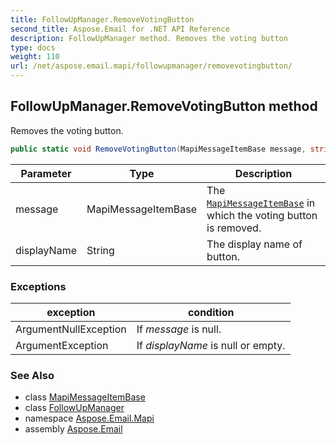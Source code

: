 ```yaml
---
title: FollowUpManager.RemoveVotingButton
second_title: Aspose.Email for .NET API Reference
description: FollowUpManager method. Removes the voting button
type: docs
weight: 110
url: /net/aspose.email.mapi/followupmanager/removevotingbutton/
---
```

## FollowUpManager.RemoveVotingButton method

Removes the voting button.

```csharp
public static void RemoveVotingButton(MapiMessageItemBase message, string displayName)
```

| Parameter | Type | Description |
| --- | --- | --- |
| message | MapiMessageItemBase | The [`MapiMessageItemBase`](../../mapimessageitembase/) in which the voting button is removed. |
| displayName | String | The display name of button. |

### Exceptions

| exception | condition |
| --- | --- |
| ArgumentNullException | If *message* is null. |
| ArgumentException | If *displayName* is null or empty. |

### See Also

* class [MapiMessageItemBase](../../mapimessageitembase/)
* class [FollowUpManager](../)
* namespace [Aspose.Email.Mapi](../../followupmanager/)
* assembly [Aspose.Email](../../../)


